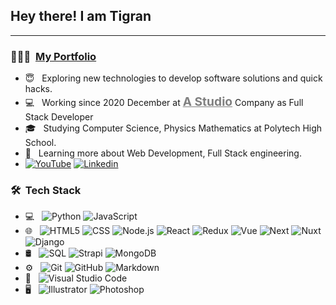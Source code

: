 <h2> Hey there! I am Tigran </h2>

<hr>

<h3>👨🏻‍💻 &nbsp;<a href="https://tikosportfolio.netlify.app/">My Portfolio</a></h3>

- 😇 &nbsp; Exploring new technologies to develop software solutions and quick hacks.
- 💻 &nbsp; Working since 2020 December at <a style="color: gray;font-weight: bold; font-size: 1.2rem;" href="https://astudio.am">A Studio</a> Company as Full Stack Developer
- 🎓 &nbsp; Studying Computer Science, Physics Mathematics at Polytech High School.
- 🌱 &nbsp; Learning more about Web Development, Full Stack engineering.
-  <a href="https://www.youtube.com/channel/UCQ0EA2gkRMqTJ_nAMibqdlQ">![YouTube](https://img.shields.io/badge/-YouTube-333333?style=flat&logo=youtube)</a> <a href="https://www.linkedin.com/in/%D1%82%D0%B8%D0%B3%D1%80%D0%B0%D0%BD-%D0%B0%D1%80%D1%88%D0%B0%D0%BA%D1%8F%D0%BD-6b56a61a9/">![Linkedin](https://img.shields.io/badge/-Linkedin-333333?style=flat&logo=linkedin)</a>


<h3>🛠 &nbsp;Tech Stack</h3>

- 💻 &nbsp;
  ![Python](https://img.shields.io/badge/-Python-333333?style=flat&logo=python)
  ![JavaScript](https://img.shields.io/badge/-JavaScript-333333?style=flat&logo=javascript)
- 🌐 &nbsp;
  ![HTML5](https://img.shields.io/badge/-HTML5-333333?style=flat&logo=HTML5)
  ![CSS](https://img.shields.io/badge/-CSS-333333?style=flat&logo=CSS3&logoColor=1572B6)
  ![Node.js](https://img.shields.io/badge/-Node.js-333333?style=flat&logo=node.js)
  ![React](https://img.shields.io/badge/-React-333333?style=flat&logo=react)
  ![Redux](https://img.shields.io/badge/-Redux-333333?style=flat&logo=redux)
  ![Vue](https://img.shields.io/badge/-Vue-333333?style=flat&logo=vue.js)
  ![Next](https://img.shields.io/badge/-React-333333?style=flat&logo=next)
  ![Nuxt](https://img.shields.io/badge/-Redux-333333?style=flat&logo=nuxt)
  ![Django](https://img.shields.io/badge/-Django-333333?style=flat&logo=django)
- 🛢 &nbsp;
  ![SQL](https://img.shields.io/badge/-SQL-333333?style=flat&logo=postgresql)
  ![Strapi](https://img.shields.io/badge/-FireBase-333333?style=flat&logo=strapi)
  ![MongoDB](https://img.shields.io/badge/-MongoDB-333333?style=flat&logo=mongodb)
- ⚙️ &nbsp;
  ![Git](https://img.shields.io/badge/-Git-333333?style=flat&logo=git)
  ![GitHub](https://img.shields.io/badge/-GitHub-333333?style=flat&logo=github)
  ![Markdown](https://img.shields.io/badge/-Markdown-333333?style=flat&logo=markdown)
- 🔧 &nbsp;
  ![Visual Studio Code](https://img.shields.io/badge/-Visual%20Studio%20Code-333333?style=flat&logo=visual-studio-code&logoColor=007ACC)
- 🖥 &nbsp;
  ![Illustrator](https://img.shields.io/badge/-Illustrator-333333?style=flat&logo=adobe-illustrator)
  ![Photoshop](https://img.shields.io/badge/-Photoshop-333333?style=flat&logo=adobe-photoshop)
